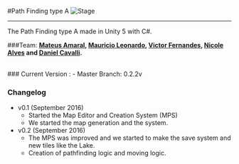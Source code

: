 #Path Finding type A
![Stage](https://img.shields.io/badge/Stage-Developing-red.svg)
___________
The Path Finding type A made in Unity 5 with C#.

###Team:
**[Mateus Amaral](https://github.com/gitmateusamaral), [Mauricio Leonardo](https://github.com/mauriciolfsilva), [Victor Fernandes](https://github.com/victorffernandes), [Nicole Alves](https://github.com/NicoleAlves) and [Daniel Cavalli](https://github.com/danielcavalli).**

</br>
### Current Version :
  - Master Branch: 0.2.2v

### Changelog
- v0.1 (September 2016)
  - Started the Map Editor and Creation System (MPS)
  - We started the map generation and the system.
- v0.2 (September 2016)
  - The MPS was improved and we started to make the save system and  new tiles like the Lake.
  - Creation of pathfinding logic and moving logic.

